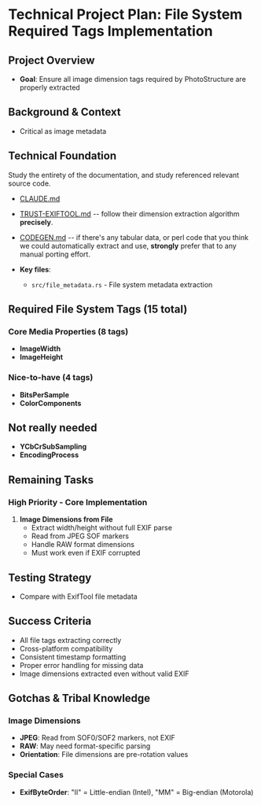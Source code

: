 # Technical Project Plan: File System Required Tags Implementation

## Project Overview

- **Goal**: Ensure all image dimension tags required by PhotoStructure are properly extracted

## Background & Context

- Critical as image metadata

## Technical Foundation

Study the entirety of the documentation, and study referenced relevant source code.

- [CLAUDE.md](CLAUDE.md)
- [TRUST-EXIFTOOL.md](docs/TRUST-EXIFTOOL.md) -- follow their dimension extraction algorithm **precisely**.
- [CODEGEN.md](docs/CODEGEN.md) -- if there's any tabular data, or perl code that you think we could automatically extract and use, **strongly** prefer that to any manual porting effort.

- **Key files**:
  - `src/file_metadata.rs` - File system metadata extraction

## Required File System Tags (15 total)

### Core Media Properties (8 tags)
- **ImageWidth** 
- **ImageHeight**

### Nice-to-have (4 tags)
- **BitsPerSample**
- **ColorComponents**
  
## Not really needed

- **YCbCrSubSampling**
- **EncodingProcess**

## Remaining Tasks

### High Priority - Core Implementation

1. **Image Dimensions from File**
   - Extract width/height without full EXIF parse
   - Read from JPEG SOF markers
   - Handle RAW format dimensions
   - Must work even if EXIF corrupted

## Testing Strategy

- Compare with ExifTool file metadata

## Success Criteria

- All file tags extracting correctly
- Cross-platform compatibility
- Consistent timestamp formatting
- Proper error handling for missing data
- Image dimensions extracted even without valid EXIF

## Gotchas & Tribal Knowledge

### Image Dimensions
- **JPEG**: Read from SOF0/SOF2 markers, not EXIF
- **RAW**: May need format-specific parsing
- **Orientation**: File dimensions are pre-rotation values

### Special Cases
- **ExifByteOrder**: "II" = Little-endian (Intel), "MM" = Big-endian (Motorola)